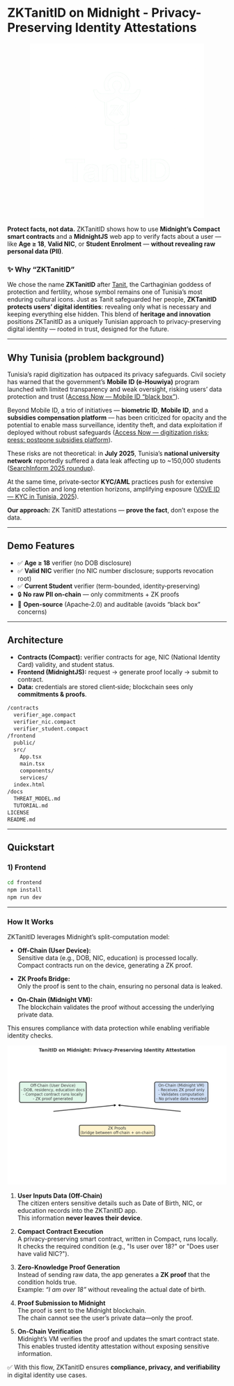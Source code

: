 # ZKTanitID on Midnight - Privacy-Preserving Identity Attestations

<p align="center">
  <img src="frontend/public/zktanitid_logo.png" width="400" />
</p>

**Protect facts, not data.** ZKTanitID shows how to use **Midnight’s Compact smart contracts** and a **MidnightJS** web app to verify facts about a user — like **Age ≥ 18**, **Valid NIC**, or **Student Enrolment** — **without revealing raw personal data (PII)**.

### ✨ Why “ZKTanitID”
We chose the name **ZKTanitID** after [Tanit](https://en.wikipedia.org/wiki/Tanit), the Carthaginian goddess of protection and fertility, whose symbol remains one of Tunisia’s most enduring cultural icons. Just as Tanit safeguarded her people, **ZKTanitID protects users’ digital identities**: revealing only what is necessary and keeping everything else hidden. This blend of **heritage and innovation** positions ZKTanitID as a uniquely Tunisian approach to privacy-preserving digital identity — rooted in trust, designed for the future.

---

## Why Tunisia (problem background)
Tunisia’s rapid digitization has outpaced its privacy safeguards. Civil society has warned that the government’s **Mobile ID (e‑Houwiya)** program launched with limited transparency and weak oversight, risking users’ data protection and trust ([Access Now — Mobile ID “black box”](https://www.accessnow.org/tunisia-must-open-mobile-id-black-box/)).

Beyond Mobile ID, a trio of initiatives — **biometric ID**, **Mobile ID**, and a **subsidies compensation platform** — has been criticized for opacity and the potential to enable mass surveillance, identity theft, and data exploitation if deployed without robust safeguards ([Access Now — digitization risks](https://www.accessnow.org/tunisias-digitization-programs-threaten-the-privacy-of-millions/); [press: postpone subsidies platform](https://www.accessnow.org/press-release/tunisia-postpone-digital-platform-for-subsidies-compensation-launch/)).

These risks are not theoretical: in **July 2025**, Tunisia’s **national university network** reportedly suffered a data leak affecting up to ~150,000 students ([SearchInform 2025 roundup](https://searchinform.com/blog/2025/7/16/data-breaches-in-saudi-arabia-and-tunisia/)).

At the same time, private‑sector **KYC/AML** practices push for extensive data collection and long retention horizons, amplifying exposure ([VOVE ID — KYC in Tunisia, 2025](https://blog.voveid.com/kyc-compliance-in-tunisia-a-2025-guide-for-digital-businesses/)).

**Our approach:** ZK TanitID attestations — **prove the fact**, don’t expose the data.

---

## Demo Features
- ✅ **Age ≥ 18** verifier (no DOB disclosure)
- ✅ **Valid NIC** verifier (no NIC number disclosure; supports revocation root)
- ✅ **Current Student** verifier (term-bounded, identity‑preserving)
- 🔒 **No raw PII on‑chain** — only commitments + ZK proofs
- 🧾 **Open-source** (Apache‑2.0) and auditable (avoids “black box” concerns)

---

## Architecture
- **Contracts (Compact):** verifier contracts for age, NIC (National Identity Card) validity, and student status.
- **Frontend (MidnightJS):** request → generate proof locally → submit to contract.
- **Data:** credentials are stored client‑side; blockchain sees only **commitments & proofs**.

```
/contracts
  verifier_age.compact
  verifier_nic.compact
  verifier_student.compact
/frontend
  public/
  src/
    App.tsx
    main.tsx
    components/
    services/
  index.html
/docs
  THREAT_MODEL.md
  TUTORIAL.md
LICENSE
README.md
```
---

## Quickstart

### 1) Frontend
```bash
cd frontend
npm install
npm run dev
```

---

### How It Works

ZKTanitID leverages Midnight’s split-computation model:

- **Off-Chain (User Device):**  
  Sensitive data (e.g., DOB, NIC, education) is processed locally.  
  Compact contracts run on the device, generating a ZK proof.  

- **ZK Proofs Bridge:**  
  Only the proof is sent to the chain, ensuring no personal data is leaked.  

- **On-Chain (Midnight VM):**  
  The blockchain validates the proof without accessing the underlying private data.  

This ensures compliance with data protection while enabling verifiable identity checks.

![ZKTanitID Flowchart](./frontend/public/zktanitid_midnight_flowchart.png)

1. **User Inputs Data (Off-Chain)**  
   The citizen enters sensitive details such as Date of Birth, NIC, or education records into the ZKTanitID app.  
   This information **never leaves their device**.

2. **Compact Contract Execution**  
   A privacy-preserving smart contract, written in Compact, runs locally.  
   It checks the required condition (e.g., "Is user over 18?" or "Does user have valid NIC?").

3. **Zero-Knowledge Proof Generation**  
   Instead of sending raw data, the app generates a **ZK proof** that the condition holds true.  
   Example: *“I am over 18”* without revealing the actual date of birth.

4. **Proof Submission to Midnight**  
   The proof is sent to the Midnight blockchain.  
   The chain cannot see the user’s private data—only the proof.

5. **On-Chain Verification**  
   Midnight’s VM verifies the proof and updates the smart contract state.  
   This enables trusted identity attestation without exposing sensitive information.

✅ With this flow, ZKTanitID ensures **compliance, privacy, and verifiability** in digital identity use cases.
